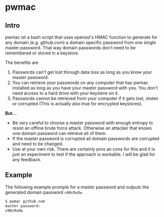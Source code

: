 # pwmac
## Intro
pwmac ist a bash script that uses openssl's HMAC function to generate for any domain (e.g. github.com) a domain specific password from one single master password. That way domain passwords don't need to be remembered or stored in a keystore.

The benefits are
 1. Passwords can't get lost through data loss as long as you know your master password.
 2. You can retrieve your passwords on any computer that has pwmac installed as long as you have your master password with you. You don't need access to a hard drive with your keystore on it.
 3. Passwords cannot be retrieved from your computer if it gets lost, stolen or corrupted (This is actually also true for encrypted keystores).

**But...**
- Be very careful to choose a master password with enough entropy to resist an offline brute force attack. Otherwise an attacker that knows one domain password can retrieve all of them.
- If the master password is corrupted all domain passwords are corrupted and need to be changed.
- Use at your own risk. There are certainly pros an cons for this and it is just an experiment to test if the approach is workable. I will be glad for any feedback.

## Example
The following example prompts for a master password and outputs the generated domain password `v90cRxOw`
```bash
$ pwmac github.com
master password:
v90cRxOw
```
